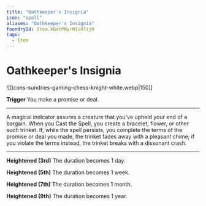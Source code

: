 ```yaml
---
title: "Oathkeeper's Insignia"
icon: "spell"
aliases: "Oathkeeper's Insignia"
foundryId: Item.kBotPNyrN1s0lijR
tags:
  - Item
---
```


# Oathkeeper's Insignia
![[icons-sundries-gaming-chess-knight-white.webp|150]]

**Trigger** You make a promise or deal.

* * *

A magical indicator assures a creature that you've upheld your end of a bargain. When you Cast the Spell, you create a bracelet, flower, or other such trinket. If, while the spell persists, you complete the terms of the promise or deal you made, the trinket fades away with a pleasant chime; if you violate the terms instead, the trinket breaks with a dissonant crash.

* * *

**Heightened (3rd)** The duration becomes 1 day.

**Heightened (5th)** The duration becomes 1 week.

**Heightened (7th)** The duration becomes 1 month.

**Heightened (9th)** The duration becomes 1 year.
